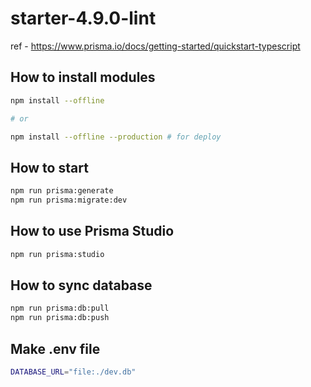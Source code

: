 # starter-4.9.0-lint

ref - <https://www.prisma.io/docs/getting-started/quickstart-typescript>

## How to install modules

```bash
npm install --offline

# or

npm install --offline --production # for deploy
```

## How to start

```bash
npm run prisma:generate
npm run prisma:migrate:dev
```

## How to use Prisma Studio

```bash
npm run prisma:studio
```

## How to sync database

```bash
npm run prisma:db:pull
npm run prisma:db:push
```

## Make .env file

```bash
DATABASE_URL="file:./dev.db"
```
